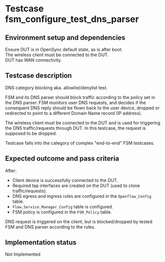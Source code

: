 # Testcase fsm_configure_test_dns_parser

## Environment setup and dependencies

Ensure DUT is in OpenSync default state, as is after boot.\
The wireless client must be connected to the DUT.\
DUT has
WAN connectivity.

## Testcase description

DNS category blocking aka. allowlist/denylist test.

FSM and its DNS parser should block traffic according to the policy set in the DNS parser. FSM monitors user DNS
requests, and decides if the consequent DNS reply should be flown back to the user device, dropped or redirected to
point to a different Domain Name record (IP address).

The wireless client must be connected to the DUT and is used for triggering the DNS traffic/requests through DUT. In
this testcase, the request is supposed to be dropped.

Testcase falls into the category of complex "end-to-end" FSM testcases.

## Expected outcome and pass criteria

After:

- Client device is successfully connected to the DUT.
- Required tap interfaces are created on the DUT (used to clone traffic/requests).
- DNS egress and ingress rules are configured in the `Openflow_Config` table.
- `Flow_Service_Manager_Config` table is configured.
- FSM policy is configured in the `FSM_Policy` table.

DNS request is triggered on the client, but is blocked/dropped by tested FSM and DNS parser according to the rules.

## Implementation status

Not Implemented
